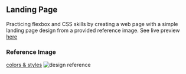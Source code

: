 ## Landing Page
Practicing flexbox and CSS skills by creating a web page with a simple landing page design from a provided reference image.
See live preview [here](https://odin-landing-page.uj2003.repl.co/)

### Reference Image
[colors & styles](https://cdn.statically.io/gh/TheOdinProject/curriculum/81a5d553f4073e593d23a6ab00d50eef8620796d/foundations/html_css/project/imgs/02.png)
![design reference](https://cdn.statically.io/gh/TheOdinProject/curriculum/81a5d553f4073e593d23a6ab00d50eef8620796d/foundations/html_css/project/imgs/01.png)